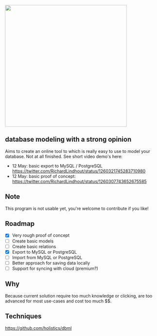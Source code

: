 <img src="https://user-images.githubusercontent.com/6492229/81743193-96de0680-94a1-11ea-98ca-3e1cd2d67571.png" width="400"  />

## database modeling with a strong opinion

Aims to create an online tool to which is really easy to use to model your database. Not at all finished.
See short video demo's here:

- 12 May: basic export to MySQL / PostgreSQL https://twitter.com/RichardLindhout/status/1260321745283710980
- 12 May: basic proof of concept: https://twitter.com/RichardLindhout/status/1260307743652675585

## Note

This program is not usable yet, you're welcome to contribute if you like!

## Roadmap

- [x] Very rough proof of concept
- [ ] Create basic models
- [ ] Create basic relations
- [x] Export to MySQL or PostgreSQL
- [ ] Import from MySQL or PostgreSQL
- [ ] Better approach for saving data locally
- [ ] Support for syncing with cloud (premium?)

## Why

Because current solution require too much knowledge or clicking, are too advanced for most use-cases and cost too much \$\$.

## Techniques

https://github.com/holistics/dbml
